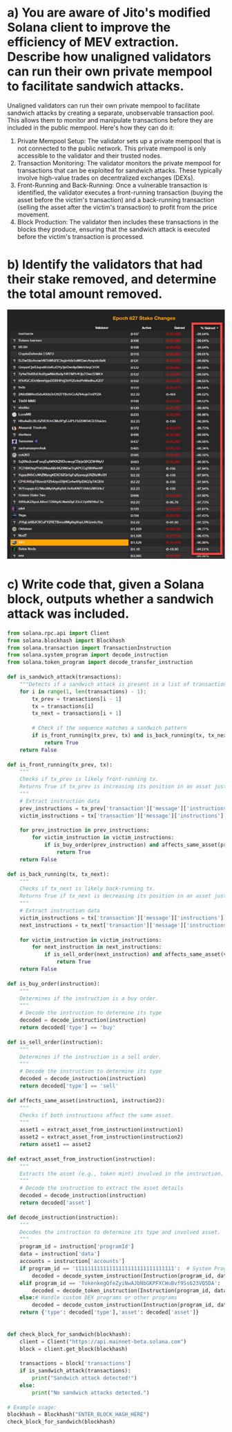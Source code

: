 # a) You are aware of Jito's modified Solana client to improve the efficiency of MEV extraction. Describe how unaligned validators can run their own private mempool to facilitate sandwich attacks.
Unaligned validators can run their own private mempool to facilitate sandwich attacks by creating a separate, unobservable transaction pool. This allows them to monitor and manipulate transactions before they are included in the public mempool. Here's how they can do it:
1. Private Mempool Setup: The validator sets up a private mempool that is not connected to the public network. This private mempool is only accessible to the validator and their trusted nodes.
2. Transaction Monitoring: The validator monitors the private mempool for transactions that can be exploited for sandwich attacks. These typically involve high-value trades on decentralized exchanges (DEXs).
3. Front-Running and Back-Running: Once a vulnerable transaction is identified, the validator executes a front-running transaction (buying the asset before the victim's transaction) and a back-running transaction (selling the asset after the victim's transaction) to profit from the price movement.
4. Block Production: The validator then includes these transactions in the blocks they produce, ensuring that the sandwich attack is executed before the victim's transaction is processed.

# b) Identify the validators that had their stake removed, and determine the total amount removed.
<img src="b.png"></img>

# c) Write code that, given a Solana block, outputs whether a sandwich attack was included.
```python
from solana.rpc.api import Client
from solana.blockhash import Blockhash
from solana.transaction import TransactionInstruction
from solana.system_program import decode_instruction
from solana.token_program import decode_transfer_instruction

def is_sandwich_attack(transactions):
    """Detects if a sandwich attack is present in a list of transactions."""
    for i in range(1, len(transactions) - 1):
        tx_prev = transactions[i - 1]
        tx = transactions[i]
        tx_next = transactions[i + 1]
        
        # Check if the sequence matches a sandwich pattern
        if is_front_running(tx_prev, tx) and is_back_running(tx, tx_next):
            return True
    return False

def is_front_running(tx_prev, tx):
    """
    Checks if tx_prev is likely front-running tx.
    Returns True if tx_prev is increasing its position in an asset just before tx.
    """
    # Extract instruction data
    prev_instructions = tx_prev['transaction']['message']['instructions']
    victim_instructions = tx['transaction']['message']['instructions']
    
    for prev_instruction in prev_instructions:
        for victim_instruction in victim_instructions:
            if is_buy_order(prev_instruction) and affects_same_asset(prev_instruction, victim_instruction):
                return True
    return False

def is_back_running(tx, tx_next):
    """
    Checks if tx_next is likely back-running tx.
    Returns True if tx_next is decreasing its position in an asset just after tx.
    """
    # Extract instruction data
    victim_instructions = tx['transaction']['message']['instructions']
    next_instructions = tx_next['transaction']['message']['instructions']
    
    for victim_instruction in victim_instructions:
        for next_instruction in next_instructions:
            if is_sell_order(next_instruction) and affects_same_asset(victim_instruction, next_instruction):
                return True
    return False

def is_buy_order(instruction):
    """
    Determines if the instruction is a buy order.
    """
    # Decode the instruction to determine its type
    decoded = decode_instruction(instruction)
    return decoded['type'] == 'buy'

def is_sell_order(instruction):
    """
    Determines if the instruction is a sell order.
    """
    # Decode the instruction to determine its type
    decoded = decode_instruction(instruction)
    return decoded['type'] == 'sell'

def affects_same_asset(instruction1, instruction2):
    """
    Checks if both instructions affect the same asset.
    """
    asset1 = extract_asset_from_instruction(instruction1)
    asset2 = extract_asset_from_instruction(instruction2)
    return asset1 == asset2

def extract_asset_from_instruction(instruction):
    """
    Extracts the asset (e.g., token mint) involved in the instruction.
    """
    # Decode the instruction to extract the asset details
    decoded = decode_instruction(instruction)
    return decoded['asset']

def decode_instruction(instruction):
    """
    Decodes the instruction to determine its type and involved asset.
    """
    program_id = instruction['programId']
    data = instruction['data']
    accounts = instruction['accounts']
    if program_id == '11111111111111111111111111111111':  # System Program
        decoded = decode_system_instruction(Instruction(program_id, data, accounts))
    elif program_id == 'TokenkegQfeZyiNwAJbNbGKPFXCWuBvf9Ss623VQ5DA':  # Token Program
        decoded = decode_token_instruction(Instruction(program_id, data, accounts))
    else:# Handle custom DEX programs or other programs
        decoded = decode_custom_instruction(Instruction(program_id, data, accounts))
    return {'type': decoded['type'],'asset': decoded['asset']}


def check_block_for_sandwich(blockhash):
    client = Client("https://api.mainnet-beta.solana.com")
    block = client.get_block(blockhash)
    
    transactions = block['transactions']
    if is_sandwich_attack(transactions):
        print("Sandwich attack detected!")
    else:
        print("No sandwich attacks detected.")

# Example usage:
blockhash = Blockhash("ENTER_BLOCK_HASH_HERE")
check_block_for_sandwich(blockhash)
```
